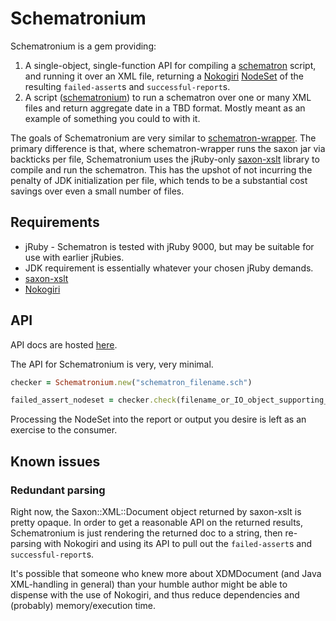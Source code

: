 # Schematronium

Schematronium is a gem providing:

1. A single-object, single-function API for compiling a [schematron](http://www.schematron.com/) script, and running it over an XML file, returning a [Nokogiri](Nokogiri.org) [NodeSet](http://www.rubydoc.info/github/sparklemotion/nokogiri/Nokogiri/XML/NodeSet) of the resulting `failed-assert`s and `successful-report`s.
2. A script ([schematronium](bin/schematronium)) to run a schematron over one or many XML files and return aggregate date in a TBD format. Mostly meant as an example of something you could to with it.

The goals of Schematronium are very similar to [schematron-wrapper](https://github.com/Agilefreaks/schematron-wrapper).  The primary difference is that, where schematron-wrapper runs the saxon jar via backticks per file, Schematronium uses the jRuby-only [saxon-xslt](https://github.com/fidothe/saxon-xslt) library to compile and run the schematron.  This has the upshot of not incurring the penalty of JDK initialization per file, which tends to be a substantial cost savings over even a small number of files.

## Requirements

* jRuby - Schematron is tested with jRuby 9000, but may be suitable for use with earlier jRubies.
* JDK requirement is essentially whatever your chosen jRuby demands.
* [saxon-xslt](https://github.com/fidothe/saxon-xslt)
* [Nokogiri](Nokogiri.org)

## API

API docs are hosted [here](http://www.rubydoc.info/github/harvard-library/schematronium/master).

The API for Schematronium is very, very minimal.

```Ruby
checker = Schematronium.new("schematron_filename.sch")

failed_assert_nodeset = checker.check(filename_or_IO_object_supporting_read)
```

Processing the NodeSet into the report or output you desire is left as an exercise to the consumer.

## Known issues

### Redundant parsing

Right now, the Saxon::XML::Document object returned by saxon-xslt is pretty opaque.  In order to get a reasonable API on the returned results, Schematronium is just rendering the returned doc to a string, then re-parsing with Nokogiri and using its API to pull out the `failed-assert`s and `successful-report`s.

It's possible that someone who knew more about XDMDocument (and Java XML-handling in general) than your humble author might be able to dispense with the use of Nokogiri, and thus reduce dependencies and (probably) memory/execution time.
